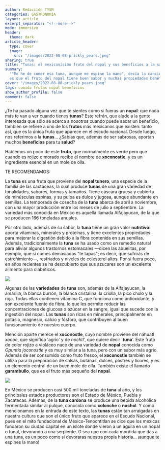```yaml
---
author: Redacción TYSM
categories: GASTRONOMIA
layout: article
excerpt_separator: "<!--more-->"
mode: immersive
header:
  theme: dark
article_header:
  type: cover
  image:
    src: "/images/2022-08-08-prickly_pears.jpeg"
sharing: true
title: "Tunas: el mexicanísimo fruto del nopal y sus beneficios a la salud"
summary:
  '"Me he de comer esa tuna, aunque me espine la mano", decía la canción, y
  es que el fruto del nopal tiene buen sabor y muchas propiedades benéficas'
cover: "/images/2022-08-08-prickly_pears.jpeg"
tags: comida frutas nopal beneficios
show_author_profile: false
comment: false
---
```


¿Te ha pasado alguna vez que te sientes como si fueras un **nopal**: que nada más te van a ver cuando tienes **tunas**? Este refrán, que alude a la gente interesada que sólo se acerca a nosotros cuando puede sacar un beneficio, también se refiere a uno de los **frutos** más mexicanos que existen: tanto así, que es la única fruta que aparece en el escudo nacional. Desde luego, nos referimos a la **tunas**… ¿Sabías que, además de ser sabrosas, aportan muchos **beneficios** para tu **salud**?

Hablemos un poco de este **fruto**, que normalmente es verde pero que cuando es rojizo o morado recibe el nombre de **xoconostle**, y es un ingrediente esencial en un mole de olla.

TE RECOMENDAMOS:

La **tuna** es una fruta que proviene del **nopal tunero**, una especie de la familia de las cactáceas, la cual produce **tunas** de una gran variedad de tonalidades, sabores, formas y tamaños. Tiene cáscara gruesa y cubierta de minúsculas espinas, y su pulpa es dulce y jugosa, aunque abundante en semillas. La temporada de cosecha de la **tuna** abarca de abril a noviembre, con una mayor producción entre los meses de julio a septiembre. La variedad más conocida en México es aquella llamada Alfajayucan, de la que se producen 166 toneladas anuales.

Por otro lado, además de su sabor, la **tuna** tiene un gran valor **nutritivo**: aporta vitaminas, minerales y proteínas, y tiene excelentes propiedades para mejorar la digestión debido a la fibra contenida en sus semillas. Además, tradicionalmente la **tuna** se ha usado como un remedio natural para aliviar algunos trastornos estomacales —dicen las abuelitas, por ejemplo, que si comes demasiadas "te tapas"; es decir, que sufrirás de estreñimiento—, resfriados y niveles de colesterol altos. Por si fuera poco, en años recientes se ha descubierto que sus azucares son un excelente alimento para diabéticos.

![](https://upload.wikimedia.org/wikipedia/commons/thumb/a/a7/Nopal_%28Opuntia_ficus-indica%29%2C_Marsaxlokk%2C_isla_de_Malta%2C_Malta%2C_2021-08-21%2C_DD_51.jpg/683px-Nopal_%28Opuntia_ficus-indica%29%2C_Marsaxlokk%2C_isla_de_Malta%2C_Malta%2C_2021-08-21%2C_DD_51.jpg)

Algunas de las **variedades** de **tuna** son, además de la Alfajayucan, la amarilla, la blanca burrón, la blanca cristalina, la criolla, la pico chulo y la roja. Todas ellas contienen vitamina C, que funciona como antioxidante, y son excelente fuente de fibra, lo que les permite reducir las concentraciones de glucosa o azúcar en la sangre, igual que sucede con la ingestión del nopal. Las **tunas** son ricas en minerales, principalmente en potasio, magnesio, calcio y fósforo, que contribuyen al buen funcionamiento de nuestro cuerpo.

Mención aparte merece el **xoconostle**, cuyo nombre proviene del náhuatl _xococ_, que significa 'agrio' y de _nochtl_', que quiere decir '**tuna**'. Este fruto de color rojizo a violáceo nace de una variedad de **nopal** conocida como _Opuntia joconostle_ y es muy similar a la tuna, pero con un sabor más agrio. Además de ser consumido como fruto fresco, el **xoconostle** también se utiliza para la preparación de salsas, botanas, dulces, postres y licores, y es un elemento central de un buen mole de olla. También existe el llamado **garambullo**, que es el fruto más pequeño del **nopal**.

![](https://upload.wikimedia.org/wikipedia/commons/thumb/c/c7/Xoconostles_de_Tequixquiac.jpg/1024px-Xoconostles_de_Tequixquiac.jpg)

En México se producen casi 500 mil toneladas de **tuna** al año, y los principales estados productores son el Estado de México, Puebla y Zacatecas. Además, de la **tuna cardona** se produce una bebida alcohólica fermentada similar al pulque, conocida como **colonche** o **nochol**. Y como mencionamos en la entrada de este texto, las **tunas** están tan arraigadas en nuestra cultura que son el único fruto que aparece en el Escudo Nacional, pues en el mito fundacional de México-Tenochtitlan se dice que los mexicas fundaron su ciudad capital en un islote donde vieron a un águila en un nopal o tunal, devorando a una serpiente. O sea que con cada mordida que das a una tuna, es un poco como si devoraras nuestra propia historia… ¡aunque te espines la mano!
